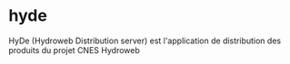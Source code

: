 hyde
====

HyDe (Hydroweb Distribution server) est l'application de distribution des produits du projet CNES Hydroweb
